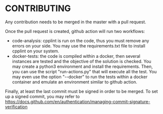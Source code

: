 # CONTRIBUTING

Any contribution needs to be merged in the master with a pull request.

Once the pull request is created, github action will run two workflows:
 - code-analysis: cpplint is run on the code, thus you must remove 
 any errors on your side. You may use the requirements.txt file to 
 install cpplint on your system.
 - docker-tests: the code is compiled within a docker, then several 
 instances are tested and the objective of the solution is checked. 
 You may create a python3 environment and install the requirements. 
 Then, you can use the script "run-actions.py" that will execute all
 the test. You may even use the option "--docker" to run the tests 
 within a docker container and emulate an environment similar to 
 github action.
 
Finally, at least the last commit must be signed in order to be merged.
To set up a signed commit, you may refer to https://docs.github.com/en/authentication/managing-commit-signature-verification

